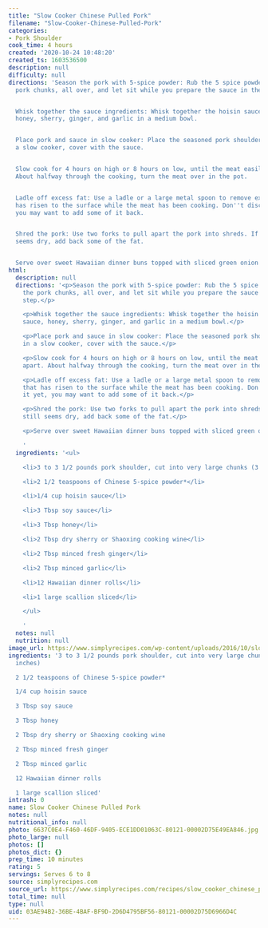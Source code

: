 ```yaml
---
title: "Slow Cooker Chinese Pulled Pork"
filename: "Slow-Cooker-Chinese-Pulled-Pork"
categories:
- Pork Shoulder
cook_time: 4 hours
created: '2020-10-24 10:48:20'
created_ts: 1603536500
description: null
difficulty: null
directions: 'Season the pork with 5-spice powder: Rub the 5 spice powder into the
  pork chunks, all over, and let sit while you prepare the sauce in the next step.


  Whisk together the sauce ingredients: Whisk together the hoisin sauce, soy sauce,
  honey, sherry, ginger, and garlic in a medium bowl.


  Place pork and sauce in slow cooker: Place the seasoned pork shoulder pieces in
  a slow cooker, cover with the sauce.


  Slow cook for 4 hours on high or 8 hours on low, until the meat easily pulls apart.
  About halfway through the cooking, turn the meat over in the pot.


  Ladle off excess fat: Use a ladle or a large metal spoon to remove excess fat that
  has risen to the surface while the meat has been cooking. Don''t discard it yet,
  you may want to add some of it back.


  Shred the pork: Use two forks to pull apart the pork into shreds. If the pork still
  seems dry, add back some of the fat.


  Serve over sweet Hawaiian dinner buns topped with sliced green onion or cilantro.'
html:
  description: null
  directions: '<p>Season the pork with 5-spice powder: Rub the 5 spice powder into
    the pork chunks, all over, and let sit while you prepare the sauce in the next
    step.</p>

    <p>Whisk together the sauce ingredients: Whisk together the hoisin sauce, soy
    sauce, honey, sherry, ginger, and garlic in a medium bowl.</p>

    <p>Place pork and sauce in slow cooker: Place the seasoned pork shoulder pieces
    in a slow cooker, cover with the sauce.</p>

    <p>Slow cook for 4 hours on high or 8 hours on low, until the meat easily pulls
    apart. About halfway through the cooking, turn the meat over in the pot.</p>

    <p>Ladle off excess fat: Use a ladle or a large metal spoon to remove excess fat
    that has risen to the surface while the meat has been cooking. Don''t discard
    it yet, you may want to add some of it back.</p>

    <p>Shred the pork: Use two forks to pull apart the pork into shreds. If the pork
    still seems dry, add back some of the fat.</p>

    <p>Serve over sweet Hawaiian dinner buns topped with sliced green onion or cilantro.</p>

    '
  ingredients: '<ul>

    <li>3 to 3 1/2 pounds pork shoulder, cut into very large chunks (3 to 4 inches)</li>

    <li>2 1/2 teaspoons of Chinese 5-spice powder*</li>

    <li>1/4 cup hoisin sauce</li>

    <li>3 Tbsp soy sauce</li>

    <li>3 Tbsp honey</li>

    <li>2 Tbsp dry sherry or Shaoxing cooking wine</li>

    <li>2 Tbsp minced fresh ginger</li>

    <li>2 Tbsp minced garlic</li>

    <li>12 Hawaiian dinner rolls</li>

    <li>1 large scallion sliced</li>

    </ul>

    '
  notes: null
  nutrition: null
image_url: https://www.simplyrecipes.com/wp-content/uploads/2016/10/slow-cooker-chinese-pulled-pork-vertical-a-1600-600x900.jpg
ingredients: '3 to 3 1/2 pounds pork shoulder, cut into very large chunks (3 to 4
  inches)

  2 1/2 teaspoons of Chinese 5-spice powder*

  1/4 cup hoisin sauce

  3 Tbsp soy sauce

  3 Tbsp honey

  2 Tbsp dry sherry or Shaoxing cooking wine

  2 Tbsp minced fresh ginger

  2 Tbsp minced garlic

  12 Hawaiian dinner rolls

  1 large scallion sliced'
intrash: 0
name: Slow Cooker Chinese Pulled Pork
notes: null
nutritional_info: null
photo: 6637C0E4-F460-46DF-9405-ECE1DD01063C-80121-00002D75E49EA846.jpg
photo_large: null
photos: []
photos_dict: {}
prep_time: 10 minutes
rating: 5
servings: Serves 6 to 8
source: simplyrecipes.com
source_url: https://www.simplyrecipes.com/recipes/slow_cooker_chinese_pulled_pork/
total_time: null
type: null
uid: 03AE94B2-36BE-4BAF-BF9D-2D6D4795BF56-80121-00002D75D6966D4C
---
```

